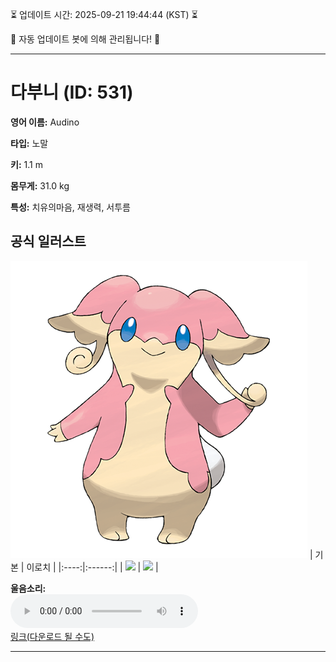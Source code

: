 
⏳ 업데이트 시간: 2025-09-21 19:44:44 (KST) ⏳

🤖 자동 업데이트 봇에 의해 관리됩니다! 🤖

---

# 다부니 (ID: 531)
**영어 이름:** Audino

**타입:** 노말

**키:** 1.1 m

**몸무게:** 31.0 kg

**특성:** 치유의마음, 재생력, 서투름

## 공식 일러스트
![](https://raw.githubusercontent.com/PokeAPI/sprites/master/sprites/pokemon/other/official-artwork/531.png)
| 기본 | 이로치 |
|:----:|:------:|
| <img src="http://play.pokemonshowdown.com/sprites/ani/audino.gif" width="200"> | <img src="http://play.pokemonshowdown.com/sprites/ani-shiny/audino.gif" width="200"> |

**울음소리:**<br><audio controls src="https://raw.githubusercontent.com/PokeAPI/cries/main/cries/pokemon/latest/531.ogg"></audio><br> [링크(다운로드 될 수도)](https://raw.githubusercontent.com/PokeAPI/cries/main/cries/pokemon/latest/531.ogg)


---
